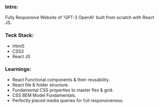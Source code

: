 <h3>Intro:</h3>
<p>Fully Responsive Website of 'GPT-3 OpenAI' built from scratch with React JS.</p>
<h3>Teck Stack:</h3>
<ul>
  <li>Html5</li>
  <li>CSS3</li>
  <li>React JS</li>
</ul>
<h3>Learnings:</h3>
<ul>
  <li>React Functional components & their reusability.</li>
  <li>React file & folder structure.</li>
  <li>Fundamental CSS properties to master flex & grid.</li>
  <li>CSS BEM Model Fundamentals.</li>
  <li>Perfectly placed media queries for full responsiveness.</li>
</ul>
